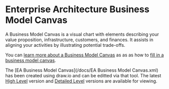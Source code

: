 # Enterprise Architecture Business Model Canvas

A Business Model Canvas is a visual chart with elements describing your value proposition, infrastructure, customers, and finances. It assists in aligning your activities by illustrating potential trade-offs.

You can [learn more about a Business Model Canvas](https://www.strategyzer.com/canvas/business-model-canvas) as as as how to [fill in a business model canvas](https://isaacjeffries.com/blog/2018/9/8/how-to-fill-in-a-business-model-canvas).  

The [EA Business Model Canvas](/docs/EA Business Model Canvas.xml) has been created using draw.io and can be editted via that tool.
The latest [High Level](/docs/images/EA%20Business%20Model%20Canvas%High%20Level.png) version and [Detailed Level](/docs/images/EA%20Business%20Model%20Canvas%20Detailed%20Level.png) versions are available for viewing.
